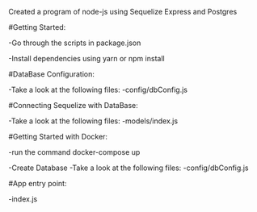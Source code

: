 Created a program of node-js using Sequelize Express and Postgres

#Getting Started:

-Go through the scripts in package.json

-Install dependencies using yarn or npm install

#DataBase Configuration:

-Take a look at the following files: -config/dbConfig.js

#Connecting Sequelize with DataBase:

-Take a look at the following files: -models/index.js

#Getting Started with Docker:

-run the command docker-compose up

-Create Database -Take a look at the following files: -config/dbConfig.js

#App entry point:

-index.js